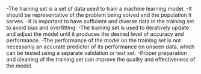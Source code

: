 -The training set is a set of data used to train a machine learning model.
-It should be representative of the problem being solved and the population it serves.
-It is important to have sufficient and diverse data in the training set to avoid bias and overfitting.
-The training set is used to iteratively update and adjust the model until it produces the desired level of accuracy and performance.
-The performance of the model on the training set is not necessarily an accurate predictor of its performance on unseen data, which can be tested using a separate validation or test set.
-Proper preparation and cleaning of the training set can improve the quality and effectiveness of the model.